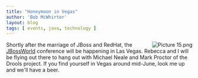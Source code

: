 ```yaml
---
title: "Honeymoon in Vegas"
author: 'Bob McWhirter'
layout: blog
tags: [ events, java, technology ]
---
```

<a href="http://www.jbossworld.com/index.htm">
  <img align="right" alt="Picture 15.png" id="image39" title="Picture 15.png" src="/blog/assets/Picture%2015.png"/>
</a>Shortly after the marriage of JBoss and RedHat, the <a href="http://www.jbossworld.com/index.htm">JBossWorld</a> conference will be happening in Las Vegas.  Rebecca and I will be flying out there to hang out with Michael Neale and Mark Proctor of the Drools project.  If you find yourself in Vegas around mid-June, look me up and we'll have a beer.
